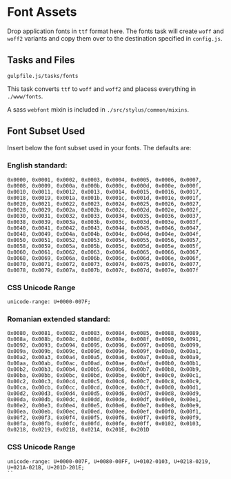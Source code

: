 # Font Assets

Drop application fonts in `ttf` format here. The fonts task will create `woff` and `woff2` variants and copy them over to the destination specified in `config.js`.

## Tasks and Files
```
gulpfile.js/tasks/fonts
```
This task converts `ttf` to `woff` and `woff2` and placess everything in `./www/fonts`. 

A sass `webfont` mixin is included in `./src/stylus/common/mixins`.


## Font Subset Used

Insert below the font subset used in your fonts. The defaults are:

### English standard:

```
0x0000, 0x0001, 0x0002, 0x0003, 0x0004, 0x0005, 0x0006, 0x0007, 0x0008, 0x0009, 0x000a, 0x000b, 0x000c, 0x000d, 0x000e, 0x000f, 0x0010, 0x0011, 0x0012, 0x0013, 0x0014, 0x0015, 0x0016, 0x0017, 0x0018, 0x0019, 0x001a, 0x001b, 0x001c, 0x001d, 0x001e, 0x001f, 0x0020, 0x0021, 0x0022, 0x0023, 0x0024, 0x0025, 0x0026, 0x0027, 0x0028, 0x0029, 0x002a, 0x002b, 0x002c, 0x002d, 0x002e, 0x002f, 0x0030, 0x0031, 0x0032, 0x0033, 0x0034, 0x0035, 0x0036, 0x0037, 0x0038, 0x0039, 0x003a, 0x003b, 0x003c, 0x003d, 0x003e, 0x003f, 0x0040, 0x0041, 0x0042, 0x0043, 0x0044, 0x0045, 0x0046, 0x0047, 0x0048, 0x0049, 0x004a, 0x004b, 0x004c, 0x004d, 0x004e, 0x004f, 0x0050, 0x0051, 0x0052, 0x0053, 0x0054, 0x0055, 0x0056, 0x0057, 0x0058, 0x0059, 0x005a, 0x005b, 0x005c, 0x005d, 0x005e, 0x005f, 0x0060, 0x0061, 0x0062, 0x0063, 0x0064, 0x0065, 0x0066, 0x0067, 0x0068, 0x0069, 0x006a, 0x006b, 0x006c, 0x006d, 0x006e, 0x006f, 0x0070, 0x0071, 0x0072, 0x0073, 0x0074, 0x0075, 0x0076, 0x0077, 0x0078, 0x0079, 0x007a, 0x007b, 0x007c, 0x007d, 0x007e, 0x007f
```

### CSS Unicode Range

```
unicode-range: U+0000-007F;
```

### Romanian  extended standard:

```
0x0080, 0x0081, 0x0082, 0x0083, 0x0084, 0x0085, 0x0088, 0x0089, 0x008a, 0x008b, 0x008c, 0x008d, 0x008e, 0x008f, 0x0090, 0x0091, 0x0092, 0x0093, 0x0094, 0x0095, 0x0096, 0x0097, 0x0098, 0x0099, 0x009a, 0x009b, 0x009c, 0x009d, 0x009e, 0x009f, 0x00a0, 0x00a1, 0x00a2, 0x00a3, 0x00a4, 0x00a5, 0x00a6, 0x00a7, 0x00a8, 0x00a9, 0x00aa, 0x00ab, 0x00ac, 0x00ad, 0x00ae, 0x00af, 0x00b0, 0x00b1, 0x00b2, 0x00b3, 0x00b4, 0x00b5, 0x00b6, 0x00b7, 0x00b8, 0x00b9, 0x00ba, 0x00bb, 0x00bc, 0x00bd, 0x00be, 0x00bf, 0x00c0, 0x00c1, 0x00c2, 0x00c3, 0x00c4, 0x00c5, 0x00c6, 0x00c7, 0x00c8, 0x00c9, 0x00ca, 0x00cb, 0x00cc, 0x00cd, 0x00ce, 0x00cf, 0x00d0, 0x00d1, 0x00d2, 0x00d3, 0x00d4, 0x00d5, 0x00d6, 0x00d7, 0x00d8, 0x00d9, 0x00da, 0x00db, 0x00dc, 0x00dd, 0x00de, 0x00df, 0x00e0, 0x00e1, 0x00e2, 0x00e3, 0x00e4, 0x00e5, 0x00e6, 0x00e7, 0x00e8, 0x00e9, 0x00ea, 0x00eb, 0x00ec, 0x00ed, 0x00ee, 0x00ef, 0x00f0, 0x00f1, 0x00f2, 0x00f3, 0x00f4, 0x00f5, 0x00f6, 0x00f7, 0x00f8, 0x00f9, 0x00fa, 0x00fb, 0x00fc, 0x00fd, 0x00fe, 0x00ff, 0x0102, 0x0103, 0x0218, 0x0219, 0x021B, 0x021A, 0x201E, 0x201D
```

### CSS Unicode Range

```
unicode-range: U+0000-007F, U+0080-00FF, U+0102-0103, U+0218-0219, U+021A-021B, U+201D-201E;
``

